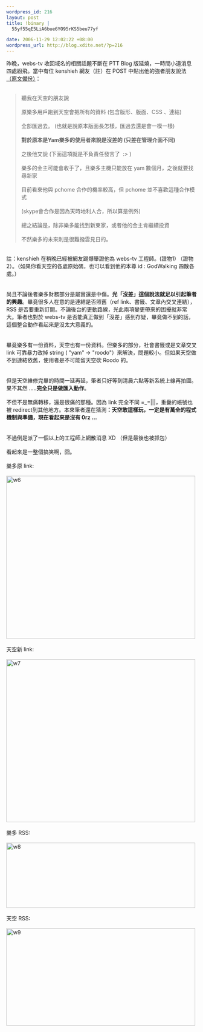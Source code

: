 ```yaml
--- 
wordpress_id: 216
layout: post
title: !binary |
  55yf55qE5LiA6bue6YO95rKS5beu77yf

date: 2006-11-29 12:02:22 +08:00
wordpress_url: http://blog.xdite.net/?p=216
---
```

昨晚，webs-tv 收回域名的相關話題不斷在 PTT Blog 版延燒，一時間小道消息四處紛飛。當中有位 kenshieh 網友（註）在 POST 中貼出他的強者朋友說法<a href="http://xdite.net/paste/112901.txt">（原文備份）</a>：<br /><br /><blockquote>聽我在天空的朋友說<br /><br />原樂多用戶跑到天空會把所有的資料 (包含版形、版面、CSS 、連結)<br /><br />全部匯過去。 (也就是說原本版面長怎樣，匯過去還是會一模一樣)<br /><br /><strong>對於原本是Yam樂多的使用者來說是沒差的 (只差在管理介面不同)</strong><br /><br />之後他又說 (下面這項就是不負責任發言了&nbsp; :&gt; )<br /><br />樂多的金主可能會收手了，且樂多主機只能放在 yam 數個月，之後就要找尋新家<br /><br />目前看來他與 pchome 合作的機率較高，但 pchome 並不喜歡這種合作模式<br /><br />(skype會合作是因為天時地利人合，所以算是例外)<br /><br />總之結論是，除非樂多能找到新東家，或者他的金主肯繼續投資<br /><br />不然樂多的未來則是很難撥雲見日的。<br /></blockquote><br />註：kenshieh 在稍晚已經被網友踢爆舉證他為 webs-tv 工程師。(證物1) （證物2）。（如果你看天空的各處原始碼，也可以看到他的本尊 id : GodWalking 四散各處。）<br /><br /><br />尚且不論後者樂多財務部分是屬實還是中傷。<strong>光「沒差」這個說法就足以引起筆者的興趣</strong>。畢竟很多人在意的是連結是否照舊（ref link、書籤、文章內交叉連結），RSS 是否要重新訂閱。不論後台的更動路線，光此兩項變更帶來的困擾就非常大。筆者也對於 webs-tv 是否能真正做到「沒差」感到存疑，畢竟做不到的話，這個整合動作看起來是沒太大意義的。<br /><br /><br />畢竟樂多有一份資料，天空也有一份資料。但樂多的部分，社會書籤或是文章交叉 link 可靠暴力改掉 string ( &quot;yam&quot; -&gt; &quot;roodo&quot;）來解決，問題較小。但如果天空做不到連結依舊，使用者是不可能留天空砍 Roodo 的。<br /><br /><br />但是天空維修完畢的時間一延再延，筆者只好等到清晨六點等新系統上線再拍圖。果不其然 .....<strong>完全只是做匯入動作</strong>。<br /><br />不但不是無痛轉移，還是很痛的那種。因為 link 完全不同 =_=|||，重疊的帳號也被 redirect到其他地方。本來筆者還在猜測<strong>：天空敢這樣玩，一定是有萬全的程式機制與準備，現在看起來是沒有 0rz ...</strong><br /><br /><br />不過倒是派了一個以上的工程師上網散消息 XD （但是最後也被抓包）<br /><br />看起來是一整個搞笑啊，囧。<br /><br />樂多原 link:<br /><br /><a href="http://www.flickr.com/photos/14765209@N00/309156988/" title="Photo Sharing"><img width="500" height="430" src="http://static.flickr.com/115/309156988_100e50d799.jpg" alt="w6" /></a><br /><br />天空新 link:<br /><br /><a href="http://www.flickr.com/photos/14765209@N00/309156992/" title="Photo Sharing"><img width="500" height="430" src="http://static.flickr.com/119/309156992_4961633e0e.jpg" alt="w7" /></a><br /><br />樂多 RSS:<br /><br /><a href="http://www.flickr.com/photos/14765209@N00/309156995/" title="Photo Sharing"><img width="500" height="172" src="http://static.flickr.com/102/309156995_ba8d4cad7f.jpg" alt="w8" /></a><br /><br />天空 RSS:<br /><br /><a href="http://www.flickr.com/photos/14765209@N00/309156998/" title="Photo Sharing"><img width="500" height="257" src="http://static.flickr.com/111/309156998_5e63ffcc27.jpg" alt="w9" /></a>
